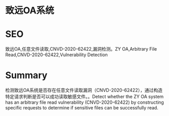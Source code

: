 # 致远OA系统
# SEO
致远OA,任意文件读取,CNVD-2020-62422,漏洞检测。ZY OA,Arbitrary File Read,CNVD-2020-62422,Vulnerability Detection
# Summary
检测致远OA系统是否存在任意文件读取漏洞（CNVD-2020-62422），通过构造特定请求判断是否可以成功读取敏感文件。。Detect whether the ZY OA system has an arbitrary file read vulnerability (CNVD-2020-62422) by constructing specific requests to determine if sensitive files can be successfully read.
